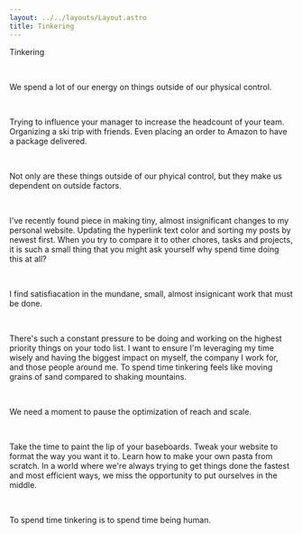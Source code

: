 ```yaml
---
layout: ../../layouts/Layout.astro
title: Tinkering
---
```

Tinkering

<br>

We spend a lot of our energy on things outside of our physical control.

<br>

Trying to influence your manager to increase the headcount of your team. Organizing a ski trip with friends. Even placing an order to Amazon to have a package delivered.

<br>

Not only are these things outside of our phyical control, but they make us dependent on outside factors.

<br>

I've recently found piece in making tiny, almost insignificant changes to my personal website. Updating the hyperlink text color and sorting my posts by newest first. When you try to compare it to other chores, tasks and projects, it is such a small thing that you might ask yourself why spend time doing this at all?

<br>

I find satisfiacation in the mundane, small, almost insignicant work that must be done.

<br>

There's such a constant pressure to be doing and working on the highest priority things on your todo list. I want to ensure I'm leveraging my time wisely and having the biggest impact on myself, the company I work for, and those people around me. To spend time tinkering feels like moving grains of sand compared to shaking mountains.

<br>

We need a moment to pause the optimization of reach and scale.

<br>

Take the time to paint the lip of your baseboards. Tweak your website to format the way you want it to. Learn how to make your own pasta from scratch. In a world where we're always trying to get things done the fastest and most efficient ways, we miss the opportunity to put ourselves in the middle.

<br>

To spend time tinkering is to spend time being human.